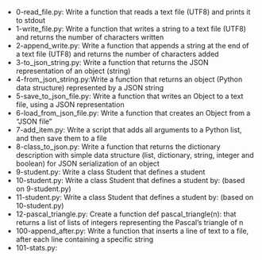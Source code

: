 ###
- 0-read_file.py: Write a function that reads a text file (UTF8) and prints it to stdout
- 1-write_file.py: Write a function that writes a string to a text file (UTF8) and returns the number of characters written
- 2-append_write.py: Write a function that appends a string at the end of a text file (UTF8) and returns the number of characters added
- 3-to_json_string.py: Write a function that returns the JSON representation of an object (string)
- 4-from_json_string.py:Write a function that returns an object (Python data structure) represented by a JSON string
- 5-save_to_json_file.py: Write a function that writes an Object to a text file, using a JSON representation
- 6-load_from_json_file.py: Write a function that creates an Object from a “JSON file”
- 7-add_item.py: Write a script that adds all arguments to a Python list, and then save them to a file
- 8-class_to_json.py: Write a function that returns the dictionary description with simple data structure (list, dictionary, string, integer and boolean) for JSON serialization of an object
- 9-student.py: Write a class Student that defines a student
- 10-student.py: Write a class Student that defines a student by: (based on 9-student.py)
- 11-student.py: Write a class Student that defines a student by: (based on 10-student.py)
- 12-pascal_triangle.py: Create a function def pascal_triangle(n): that returns a list of lists of integers representing the Pascal’s triangle of n
- 100-append_after.py: Write a function that inserts a line of text to a file, after each line containing a specific string
- 101-stats.py: 